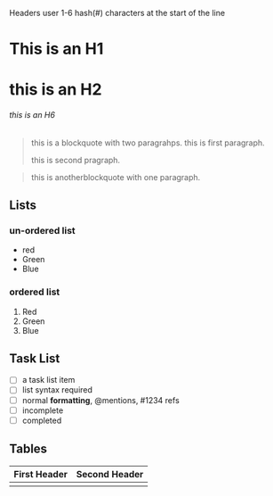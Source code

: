 

Headers user 1-6 hash(#) characters at the start of the line

# This is an H1

# this is an H2

###### this is an H6

> this is a blockquote with two paragrahps. this is first paragraph.
>
> this is second pragraph.

> this is anotherblockquote with one paragraph.



## Lists

### un-ordered list

* red
* Green
* Blue





### ordered list

1. Red
2. Green
3. Blue

## Task List

- [ ] a task list item 
- [ ] list syntax required
- [ ] normal **formatting**, @mentions, #1234 refs
- [ ] incomplete
- [ ] completed

## Tables

| First Header | Second Header |
| ------------ | ------------- |
|              |               |







